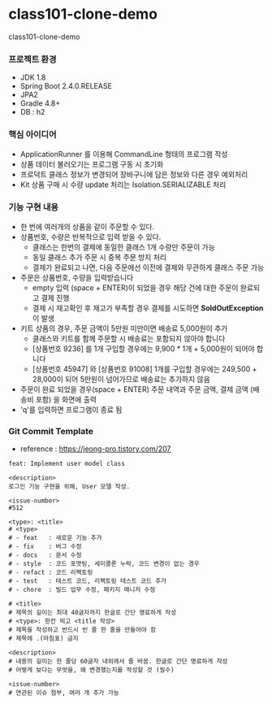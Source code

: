 # class101-clone-demo
 class101-clone-demo
 
### 프로젝트 환경
- JDK 1.8
- Spring Boot 2.4.0.RELEASE
- JPA2
- Gradle 4.8+
- DB : h2

### 핵심 아이디어
- ApplicationRunner 를 이용해 CommandLine 형태의 프로그램 작성
- 상품 데이터 불러오기는 프로그램 구동 시 초기화
- 프로덕트 클래스 정보가 변경되어 장바구니에 담은 정보와 다른 경우 예외처리
- Kit 상품 구매 시 수량 update 처리는 Isolation.SERIALIZABLE 처리

### 기능 구현 내용
- 한 번에 여러개의 상품을 같이 주문할 수 있다.
- 상품번호, 수량은 반복적으로 입력 받을 수 있다.
    - 클래스는 한번의 결제에 동일한 클래스 1개 수량만 주문이 가능
    - 동일 클래스 추가 주문 시 중복 주문 방지 처리
    - 결제가 완료되고 나면, 다음 주문에선 이전에 결제와 무관하게 클래스 주문 가능
- 주문은 상품번호, 수량을 입력받습니다
    - empty 입력 (space + ENTER)이 되었을 경우 해당 건에 대한 주문이 완료되고 결제 진행
    - 결제 시 재고확인 후 재고가 부족할 경우 결제를 시도하면 **SoldOutException**이 발생
- 키트 상품의 경우, 주문 금액이 5만원 미만이면 배송료 5,000원이 추가
    - 클래스와 키트를 함께 주문할 시 배송료는 포함되지 않아야 합니다
    - [상품번호 9236] 를 1개 구입할 경우에는 9,900 * 1개 + 5,000원이 되어야 합니다
    - [상품번호 45947] 와 [상품번호 91008] 1개를 구입할 경우에는 249,500 + 28,000이 되어 5만원이 넘어가므로 배송료는 추가하지 않음
- 주문이 완료 되었을 경우(space + ENTER) 주문 내역과 주문 금액, 결제 금액 (배송비 포함) 을 화면에 출력
- 'q'를 입력하면 프로그램이 종료 됨

### Git Commit Template
- reference : https://jeong-pro.tistory.com/207
```
feat: Implement user model class 

<description>
로그인 기능 구현을 위해, User 모델 작성. 

<issue-number>
#512
```
```
<type>: <title> 
# <type>
# - feat   : 새로운 기능 추가
# - fix    : 버그 수정 
# - docs   : 문서 수정
# - style  : 코드 포맷팅, 세미콜론 누락, 코드 변경이 없는 경우
# - refact : 코드 리펙토링
# - test   : 테스트 코드, 리펙토링 테스트 코드 추가
# - chore  : 빌드 업무 수정, 패키지 매니저 수정

# <title>
# 제목의 길이는 최대 40글자까지 한글로 간단 명료하게 작성 
# <type>: 한칸 띄고 <title 작성>
# 제목을 작성하고 반드시 빈 줄 한 줄을 만들어야 함 
# 제목에 .(마침표) 금지 

<description> 
# 내용의 길이는 한 줄당 60글자 내외에서 줄 바꿈. 한글로 간단 명료하게 작성 
# 어떻게 보다는 무엇을, 왜 변경했는지를 작성할 것 (필수) 

<issue-number> 
# 연관된 이슈 첨부, 여러 개 추가 가능 
```